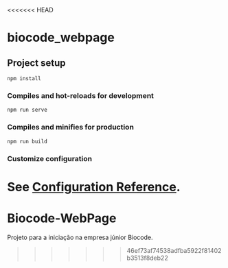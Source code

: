<<<<<<< HEAD
# biocode_webpage

## Project setup
```
npm install
```

### Compiles and hot-reloads for development
```
npm run serve
```

### Compiles and minifies for production
```
npm run build
```

### Customize configuration
See [Configuration Reference](https://cli.vuejs.org/config/).
=======
# Biocode-WebPage
Projeto para a iniciação na empresa júnior Biocode.
>>>>>>> 46ef73af74538adfba5922f81402b3513f8deb22
